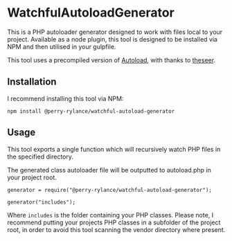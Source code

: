 # WatchfulAutoloadGenerator
This is a PHP autoloader generator designed to work with files local to your project. Available as a node plugin, this tool is designed to be installed via NPM and then utilised in your gulpfile.

This tool uses a precompiled version of [Autoload](https://github.com/theseer/Autoload), with thanks to [theseer](https://github.com/theseer).

## Installation

I recommend installing this tool via NPM:

`npm install @perry-rylance/watchful-autoload-generator`

## Usage

This tool exports a single function which will recursively watch PHP files in the specified directory.

The generated class autoloader file will be outputted to autoload.php in your project root.

```
generator = require("@perry-rylance/watchful-autoload-generator");

generator("includes");
```

Where `includes` is the folder containing your PHP classes. Please note, I recommend putting your projects PHP classes in a subfolder of the project root, in order to avoid this tool scanning the vendor directory where present.